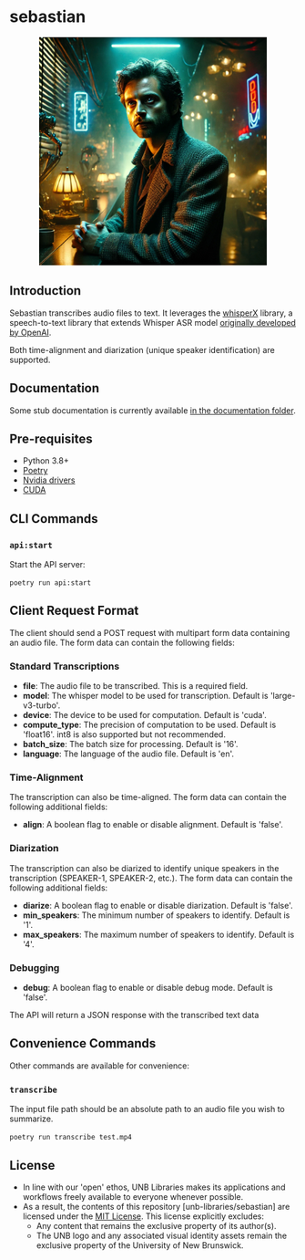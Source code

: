 # sebastian
<p align="center">
<img src="assets/image.webp" alt="drawing" width="400"/>
</p>

## Introduction
Sebastian transcribes audio files to text. It leverages the [whisperX](https://github.com/m-bain/whisperX) library, a speech-to-text library that extends Whisper ASR model [originally developed by OpenAI](https://github.com/openai/whisper).

Both time-alignment and diarization (unique speaker identification) are supported.

## Documentation
Some stub documentation is currently available [in the documentation folder](./documentation/README.md "Project Documentation").

## Pre-requisites
- Python 3.8+
- [Poetry](https://python-poetry.org/docs/)
- [Nvidia drivers](https://www.nvidia.com/Download/index.aspx)
- [CUDA](https://developer.nvidia.com/cuda-downloads)

## CLI Commands
### `api:start`

Start the API server:

`poetry run api:start`

## Client Request Format

The client should send a POST request with multipart form data containing an audio file. The form data can contain the following fields:

### Standard Transcriptions

- **file**: The audio file to be transcribed. This is a required field.
- **model**: The whisper model to be used for transcription. Default is 'large-v3-turbo'.
- **device**: The device to be used for computation. Default is 'cuda'.
- **compute_type**: The precision of computation to be used. Default is 'float16'. int8 is also supported but not recommended.
- **batch_size**: The batch size for processing. Default is '16'.
- **language**: The language of the audio file. Default is 'en'.

### Time-Alignment
The transcription can also be time-aligned. The form data can contain the following additional fields:
- **align**: A boolean flag to enable or disable alignment. Default is 'false'.

### Diarization
The transcription can also be diarized to identify unique speakers in the transcription (SPEAKER-1, SPEAKER-2, etc.). The form data can contain the following additional fields:
- **diarize**: A boolean flag to enable or disable diarization. Default is 'false'.
- **min_speakers**: The minimum number of speakers to identify. Default is '1'.
- **max_speakers**: The maximum number of speakers to identify. Default is '4'.

### Debugging
- **debug**: A boolean flag to enable or disable debug mode. Default is 'false'.

The API will return a JSON response with the transcribed text data

## Convenience Commands
Other commands are available for convenience:

### `transcribe`
The input file path should be an absolute path to an audio file you wish to summarize.

`poetry run transcribe test.mp4`

## License
- In line with our 'open' ethos, UNB Libraries makes its applications and workflows freely available to everyone whenever possible.
- As a result, the contents of this repository [unb-libraries/sebastian] are licensed under the [MIT License](http://opensource.org/licenses/mit-license.html). This license explicitly excludes:
   - Any content that remains the exclusive property of its author(s).
   - The UNB logo and any associated visual identity assets remain the exclusive property of the University of New Brunswick.
